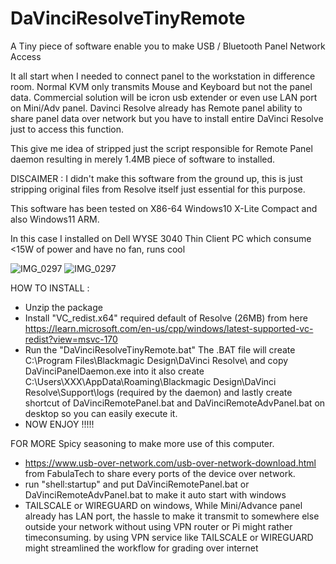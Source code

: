 # DaVinciResolveTinyRemote
A Tiny piece of software enable you to make USB / Bluetooth Panel Network Access

It all start when I needed to connect panel to the workstation in difference room.
Normal KVM only transmits Mouse and Keyboard but not the panel data. Commercial solution will be icron usb extender or even use LAN port on Mini/Adv panel.
Davinci Resolve already has Remote panel ability to share panel data over network but you have to install entire DaVinci Resolve just to access this function.

This give me idea of stripped just the script responsible for Remote Panel daemon resulting in merely 1.4MB piece of software to installed.

DISCAIMER : I didn't make this software from the ground up, this is just stripping original files from Resolve itself just essential for this purpose.

This software has been tested on X86-64 Windows10 X-Lite Compact and also Windows11 ARM.

In this case I installed on Dell WYSE 3040 Thin Client PC which consume <15W of power and have no fan, runs cool


![IMG_0297](https://github.com/user-attachments/assets/ab7a1658-a783-4715-b590-f2ae8a24467d)
![IMG_0297](https://github.com/user-attachments/assets/ab7a1658-a783-4715-b590-f2ae8a24467d)

HOW TO INSTALL : 
- Unzip the package
- Install "VC_redist.x64" required default of Resolve (26MB) from here https://learn.microsoft.com/en-us/cpp/windows/latest-supported-vc-redist?view=msvc-170 
- Run the "DaVinciResolveTinyRemote.bat"
  The .BAT file will create C:\Program Files\Blackmagic Design\DaVinci Resolve\ and copy DaVinciPanelDaemon.exe into it
  also create C:\Users\XXX\AppData\Roaming\Blackmagic Design\DaVinci Resolve\Support\logs (required by the daemon)
  and lastly create shortcut of DaVinciRemotePanel.bat and DaVinciRemoteAdvPanel.bat on desktop so you can easily execute it.
- NOW ENJOY !!!!!

FOR MORE Spicy seasoning to make more use of this computer.
- https://www.usb-over-network.com/usb-over-network-download.html from FabulaTech to share every ports of the device over network.
- run "shell:startup" and put DaVinciRemotePanel.bat or DaVinciRemoteAdvPanel.bat to make it auto start with windows
- TAILSCALE or WIREGUARD on windows, While Mini/Advance panel already has LAN port, the hassle to make it transmit to somewhere else outside your network without
  using VPN router or Pi might rather timeconsuming. by using VPN service like TAILSCALE or WIREGUARD might streamlined the workflow for grading over internet
